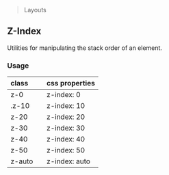 > Layouts

## Z-Index

Utilities for manipulating the stack order of an element.

### Usage

| class |  | css properties |
|:--|:--|:--|
| z-0 |  | z-index: 0 |
| .z-10 |  | z-index: 10 |
| z-20 |  | z-index: 20 |
| z-30 |  | z-index: 30 |
| z-40 |  | z-index: 40 |
| z-50 |  | z-index: 50 |
| z-auto |  | z-index: auto |
